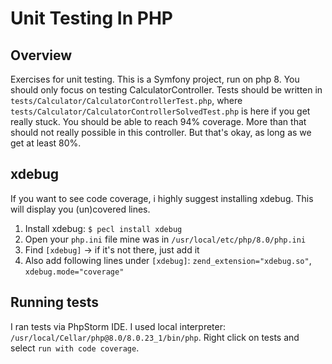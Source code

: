 # Unit Testing In PHP

## Overview
Exercises for unit testing. This is a Symfony project, run on php 8. You should only focus on testing CalculatorController. 
Tests should be written in `tests/Calculator/CalculatorControllerTest.php`, where `tests/Calculator/CalculatorControllerSolvedTest.php`
is here if you get really stuck. You should be able to reach  94% coverage. More than that should not really possible in this controller.
But that's okay, as long as we get at least 80%.

## xdebug
If you want to see code coverage, i highly suggest installing xdebug. This will display you (un)covered lines.
1. Install xdebug: `$ pecl install xdebug`
2. Open your `php.ini` file mine was in `/usr/local/etc/php/8.0/php.ini`
3. Find `[xdebug]` -> if it's not there, just add it
4. Also add following lines under `[xdebug]`: `zend_extension="xdebug.so"`, `xdebug.mode="coverage"`

## Running tests
I ran tests via PhpStorm IDE. I used local interpreter: `/usr/local/Cellar/php@8.0/8.0.23_1/bin/php`. Right click on tests and select 
`run with code coverage`.